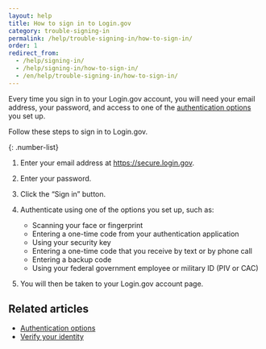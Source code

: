 ```yaml
---
layout: help
title: How to sign in to Login.gov
category: trouble-signing-in
permalink: /help/trouble-signing-in/how-to-sign-in/
order: 1
redirect_from:
  - /help/signing-in/
  - /help/signing-in/how-to-sign-in/
  - /en/help/trouble-signing-in/how-to-sign-in/
---
```

Every time you sign in to your Login.gov account, you will need your email address, your password, and access to one of the [authentication options](/help/get-started/authentication-methods/) you set up.

Follow these steps to sign in to Login.gov.

{: .number-list}
1. Enter your email address at <https://secure.login.gov>.
2. Enter your password.
3. Click the “Sign in” button.
4. Authenticate using one of the options you set up, such as:

   * Scanning your face or fingerprint
   * Entering a one-time code from your authentication application
   * Using your security key
   * Entering a one-time code that you receive by text or by phone call
   * Entering a backup code
   * Using your federal government employee or military ID (PIV or CAC)
5. You will then be taken to your Login.gov account page.

## Related articles

* [Authentication options](/help/get-started/authentication-methods/)
* [Verify your identity](/help/verify-your-identity/)
